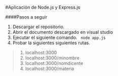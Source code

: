 #Aplicación de Node.js y Express.js

####Pasos a seguir
1. Descargar el repositorio.
2. Abrir el documento descargado en visual studio
3. Ejecutar el siguiente comando.
` node app.js`
4. Probar la siguientes siguientes rutas.
> 1. localhost:3000
> 2. localhost:3000/minombre
> 3. localhost:3000/nomdicente
> 4. localhost:3000/materia
